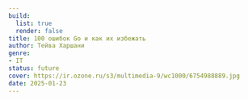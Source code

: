```yaml
---
build:
  list: true
  render: false
title: 100 ошибок Go и как их избежать
author: Тейва Харшани
genre:
- IT
status: future
cover: https://ir.ozone.ru/s3/multimedia-9/wc1000/6754988889.jpg
date: 2025-01-23
---
```



